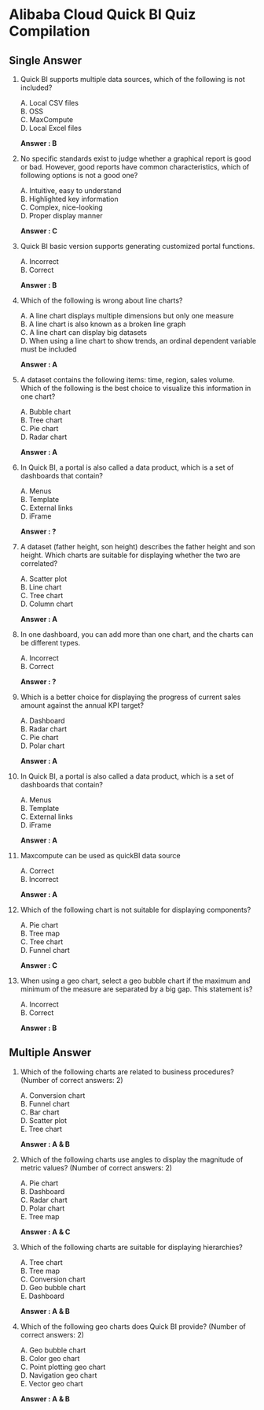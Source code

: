 # Alibaba Cloud Quick BI Quiz Compilation

## Single Answer

1. Quick BI supports multiple data sources, which of the following is not included?
	
	A. Local CSV files  
	B. OSS  
	C. MaxCompute  
	D. Local Excel files

	**Answer : B**

2. No specific standards exist to judge whether a graphical report is good or bad. However, good reports have common characteristics, which of following options is not a good one?

	A. Intuitive, easy to understand  
	B. Highlighted key information  
	C. Complex, nice-looking  
	D. Proper display manner
	
	**Answer : C**

3. Quick BI basic version supports generating customized portal functions.

	A. Incorrect  
	B. Correct
	
	**Answer : B**

4. Which of the following is wrong about line charts?
	
	A. A line chart displays multiple dimensions but only one measure  
	B. A line chart is also known as a broken line graph  
	C. A line chart can display big datasets  
	D. When using a line chart to show trends, an ordinal dependent variable must be included

	**Answer : A**

5. A dataset contains the following items: time, region, sales volume. Which of the following is the best choice to visualize this information in one chart?
	
	A. Bubble chart  
	B. Tree chart  
	C. Pie chart  
	D. Radar chart

	**Answer : A**

6. In Quick BI, a portal is also called a data product, which is a set of dashboards that contain?

	A. Menus  
	B. Template  
	C. External links  
	D. iFrame

	**Answer : ?**

7. A dataset (father height, son height) describes the father height and son height. Which charts are suitable for displaying whether the two are correlated?
	
	A. Scatter plot  
	B. Line chart  
	C. Tree chart  
	D. Column chart

	**Answer : A**

8. In one dashboard, you can add more than one chart, and the charts can be different types.

	A. Incorrect  
	B. Correct

	**Answer : ?**

9. Which is a better choice for displaying the progress of current sales amount against the annual KPI target?
	
	A. Dashboard  
	B. Radar chart  
	C. Pie chart  
	D. Polar chart

	**Answer : A**

10. In Quick BI, a portal is also called a data product, which is a set of dashboards that contain?
	
	A. Menus  
	B. Template  
	C. External links  
	D. iFrame

	**Answer : A**

11. Maxcompute can be used as quickBI data source
	
	A. Correct  
	B. Incorrect

	**Answer : A**

12. Which of the following chart is not suitable for displaying components?
	
	A. Pie chart  
	B. Tree map  
	C. Tree chart  
	D. Funnel chart

	**Answer : C**

13. When using a geo chart, select a geo bubble chart if the maximum and minimum of the measure are separated by a big gap. This statement is?
	
	A. Incorrect  
	B. Correct
	
	**Answer : B**

## Multiple Answer

1. Which of the following charts are related to business procedures? (Number of correct answers: 2)
	
	A. Conversion chart  
	B. Funnel chart  
	C. Bar chart  
	D. Scatter plot  
	E. Tree chart

	**Answer : A & B**

2. Which of the following charts use angles to display the magnitude of metric values? (Number of correct answers: 2)

	A. Pie chart  
	B. Dashboard  
	C. Radar chart  
	D. Polar chart  
	E. Tree map

	**Answer : A & C**

3. Which of the following charts are suitable for displaying hierarchies?
	
	A. Tree chart  
	B. Tree map  
	C. Conversion chart  
	D. Geo bubble chart  
	E. Dashboard

	**Answer : A & B**

4. Which of the following geo charts does Quick BI provide? (Number of correct answers: 2)
	
	A. Geo bubble chart  
	B. Color geo chart  
	C. Point plotting geo chart  
	D. Navigation geo chart  
	E. Vector geo chart

	**Answer : A & B**
